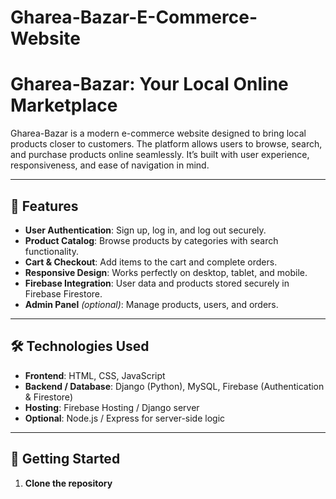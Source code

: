 # Gharea-Bazar-E-Commerce-Website

# Gharea-Bazar: Your Local Online Marketplace

Gharea-Bazar is a modern e-commerce website designed to bring local products closer to customers. The platform allows users to browse, search, and purchase products online seamlessly. It’s built with user experience, responsiveness, and ease of navigation in mind.

---

## 🌟 Features

- **User Authentication**: Sign up, log in, and log out securely.
- **Product Catalog**: Browse products by categories with search functionality.
- **Cart & Checkout**: Add items to the cart and complete orders.
- **Responsive Design**: Works perfectly on desktop, tablet, and mobile.
- **Firebase Integration**: User data and products stored securely in Firebase Firestore.
- **Admin Panel** *(optional)*: Manage products, users, and orders.

---

## 🛠️ Technologies Used

- **Frontend**: HTML, CSS, JavaScript
- **Backend / Database**: Django (Python), MySQL, Firebase (Authentication & Firestore)  
- **Hosting**: Firebase Hosting / Django server  
- **Optional**: Node.js / Express for server-side logic

---

## 🚀 Getting Started

1. **Clone the repository**

```bash

